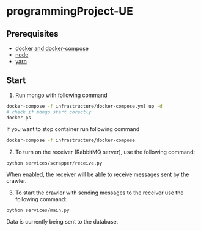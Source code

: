 # programmingProject-UE

## Prerequisites

- [docker and docker-compose](https://docs.docker.com/get-docker/)
- [node](https://nodejs.org/en/)
- [yarn](https://yarnpkg.com/)

## Start

1. Run mongo with following command

```bash
docker-compose -f infrastructure/docker-compose.yml up -d
# check if mongo start corectly
docker ps
```

If you want to stop container run following command

```bash
docker-compose -f infrastructure/docker-compose
```

2. To turn on the receiver (RabbitMQ server), use the following command:
```
python services/scrapper/receive.py
```
When enabled, the receiver will be able to receive messages sent by the crawler.

3. To start the crawler with sending messages to the receiver use the following command:
```
python services/main.py
```
Data is currently being sent to the database.
